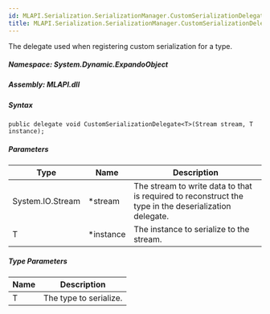 ```yaml
---  
id: MLAPI.Serialization.SerializationManager.CustomSerializationDelegate-1  
title: MLAPI.Serialization.SerializationManager.CustomSerializationDelegate-1
---
```


<div class="markdown level0 summary">

The delegate used when registering custom serialization for a type.

</div>

<div class="markdown level0 conceptual">

</div>

##### **Namespace**: System.Dynamic.ExpandoObject

##### **Assembly**: MLAPI.dll

##### Syntax

    public delegate void CustomSerializationDelegate<T>(Stream stream, T instance);

##### Parameters

| Type             | Name       | Description                                                                                           |
|------------------|------------|-------------------------------------------------------------------------------------------------------|
| System.IO.Stream | \*stream   | The stream to write data to that is required to reconstruct the type in the deserialization delegate. |
| T                | \*instance | The instance to serialize to the stream.                                                              |

##### Type Parameters

| Name | Description            |
|------|------------------------|
| T    | The type to serialize. |
